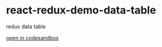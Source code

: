 # react-redux-demo-data-table

redux data table

[open in codesandbox](https://codesandbox.io/s/github/aurimas4/react-redux-demo/tree/master/packages/data-table)
